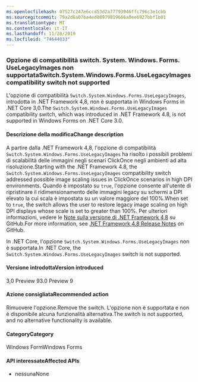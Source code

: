 ```yaml
---
ms.openlocfilehash: 07527c247e6ccd53d2a77793946ffc796c3e1cbb
ms.sourcegitcommit: 79a2d6a07ba4ed08979819666a0ee6927bbf1b01
ms.translationtype: MT
ms.contentlocale: it-IT
ms.lasthandoff: 11/28/2019
ms.locfileid: "74644033"
---
```

### <a name="switchsystemwindowsformsuselegacyimages-compatibility-switch-not-supported"></a><span data-ttu-id="b5bc4-101">Opzione di compatibilità switch. System. Windows. Forms. UseLegacyImages non supportata</span><span class="sxs-lookup"><span data-stu-id="b5bc4-101">Switch.System.Windows.Forms.UseLegacyImages compatibility switch not supported</span></span>

<span data-ttu-id="b5bc4-102">L'opzione di compatibilità `Switch.System.Windows.Forms.UseLegacyImages`, introdotta in .NET Framework 4,8, non è supportata in Windows Forms in .NET Core 3,0.</span><span class="sxs-lookup"><span data-stu-id="b5bc4-102">The `Switch.System.Windows.Forms.UseLegacyImages` compatibility switch, which was introduced in .NET Framework 4.8, is not supported in Windows Forms on .NET Core 3.0.</span></span>

#### <a name="change-description"></a><span data-ttu-id="b5bc4-103">Descrizione della modifica</span><span class="sxs-lookup"><span data-stu-id="b5bc4-103">Change description</span></span>

<span data-ttu-id="b5bc4-104">A partire dalla .NET Framework 4,8, l'opzione di compatibilità `Switch.System.Windows.Forms.UseLegacyImages` ha risolto i possibili problemi di scalabilità delle immagini negli scenari ClickOnce negli ambienti ad alta risoluzione.</span><span class="sxs-lookup"><span data-stu-id="b5bc4-104">Starting with the .NET Framework 4.8, the `Switch.System.Windows.Forms.UseLegacyImages` compatibility switch addressed possible image scaling issues in ClickOnce scenarios in high DPI environments.</span></span> <span data-ttu-id="b5bc4-105">Quando è impostato su `true`, l'opzione consente all'utente di ripristinare il ridimensionamento delle immagini legacy su schermi a DPI elevato la cui scala è impostata su un valore maggiore del 100%.</span><span class="sxs-lookup"><span data-stu-id="b5bc4-105">When set to `true`, the switch allows the user to restore legacy image scaling on high DPI displays whose scale is set to greater than 100%.</span></span> <span data-ttu-id="b5bc4-106">Per ulteriori informazioni, vedere le [Note sulla versione di .NET Framework 4,8](https://github.com/microsoft/dotnet/blob/master/releases/net48/dotnet48-changes.md#clickonce) su GitHub.</span><span class="sxs-lookup"><span data-stu-id="b5bc4-106">For more information, see [.NET Framework 4.8 Release Notes](https://github.com/microsoft/dotnet/blob/master/releases/net48/dotnet48-changes.md#clickonce) on GitHub.</span></span>

<span data-ttu-id="b5bc4-107">In .NET Core, l'opzione `Switch.System.Windows.Forms.UseLegacyImages` non è supportata.</span><span class="sxs-lookup"><span data-stu-id="b5bc4-107">In .NET Core, the `Switch.System.Windows.Forms.UseLegacyImages` switch is not supported.</span></span>

#### <a name="version-introduced"></a><span data-ttu-id="b5bc4-108">Versione introdotta</span><span class="sxs-lookup"><span data-stu-id="b5bc4-108">Version introduced</span></span>

<span data-ttu-id="b5bc4-109">3,0 Preview 9</span><span class="sxs-lookup"><span data-stu-id="b5bc4-109">3.0 Preview 9</span></span>

#### <a name="recommended-action"></a><span data-ttu-id="b5bc4-110">Azione consigliata</span><span class="sxs-lookup"><span data-stu-id="b5bc4-110">Recommended action</span></span>

<span data-ttu-id="b5bc4-111">Rimuovere l'opzione.</span><span class="sxs-lookup"><span data-stu-id="b5bc4-111">Remove the switch.</span></span> <span data-ttu-id="b5bc4-112">L'opzione non è supportata e non è disponibile alcuna funzionalità alternativa.</span><span class="sxs-lookup"><span data-stu-id="b5bc4-112">The switch is not supported, and no alternative functionality is available.</span></span>

#### <a name="category"></a><span data-ttu-id="b5bc4-113">Category</span><span class="sxs-lookup"><span data-stu-id="b5bc4-113">Category</span></span>

<span data-ttu-id="b5bc4-114">Windows Form</span><span class="sxs-lookup"><span data-stu-id="b5bc4-114">Windows Forms</span></span>

#### <a name="affected-apis"></a><span data-ttu-id="b5bc4-115">API interessate</span><span class="sxs-lookup"><span data-stu-id="b5bc4-115">Affected APIs</span></span>

- <span data-ttu-id="b5bc4-116">nessuna</span><span class="sxs-lookup"><span data-stu-id="b5bc4-116">None</span></span>

<!-- 

### Affected APIs

- Not detectable via API analysis

-->
